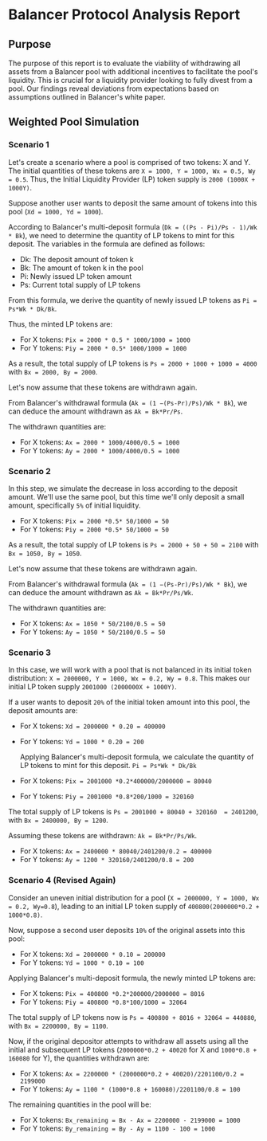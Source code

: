 # Balancer Protocol Analysis Report

## Purpose

The purpose of this report is to evaluate the viability of withdrawing all assets from a Balancer pool with additional incentives to facilitate the pool's liquidity. This is crucial for a liquidity provider looking to fully divest from a pool. Our findings reveal deviations from expectations based on assumptions outlined in Balancer's white paper.

## Weighted Pool Simulation

### Scenario 1

Let's create a scenario where a pool is comprised of two tokens: X and Y. The initial quantities of these tokens are `X = 1000, Y = 1000, Wx = 0.5, Wy = 0.5`. Thus, the Initial Liquidity Provider (LP) token supply is `2000 (1000X + 1000Y)`.

Suppose another user wants to deposit the same amount of tokens into this pool (`Xd = 1000, Yd = 1000`).

According to Balancer's multi-deposit formula (`Dk = ((Ps - Pi)/Ps - 1)/Wk * Bk`), we need to determine the quantity of LP tokens to mint for this deposit. The variables in the formula are defined as follows:

- Dk: The deposit amount of token k
- Bk: The amount of token k in the pool
- Pi: Newly issued LP token amount
- Ps: Current total supply of LP tokens

From this formula, we derive the quantity of newly issued LP tokens as `Pi = Ps*Wk * Dk/Bk`.

Thus, the minted LP tokens are:

- For X tokens: `Pix = 2000 * 0.5 * 1000/1000 = 1000`
- For Y tokens: `Piy = 2000 * 0.5* 1000/1000 = 1000`

As a result, the total supply of LP tokens is `Ps = 2000 + 1000 + 1000 = 4000` with `Bx = 2000, By = 2000`.

Let's now assume that these tokens are withdrawn again.

From Balancer's withdrawal formula (`Ak = (1 −(Ps-Pr)/Ps)/Wk * Bk`), we can deduce the amount withdrawn as `Ak = Bk*Pr/Ps`.

The withdrawn quantities are:

- For X tokens: `Ax = 2000 * 1000/4000/0.5 = 1000`
- For Y tokens: `Ay = 2000 * 1000/4000/0.5 = 1000`

### Scenario 2

In this step, we simulate the decrease in loss according to the deposit amount. We'll use the same pool, but this time we'll only deposit a small amount, specifically `5%` of initial liquidity.

- For X tokens: `Pix = 2000 *0.5* 50/1000 = 50`
- For Y tokens: `Piy = 2000 *0.5* 50/1000 = 50`

As a result, the total supply of LP tokens is `Ps = 2000 + 50 + 50 = 2100` with `Bx = 1050, By = 1050`.

Let's now assume that these tokens are withdrawn again.

From Balancer's withdrawal formula (`Ak = (1 −(Ps-Pr)/Ps)/Wk * Bk`), we can deduce the amount withdrawn as `Ak = Bk*Pr/Ps/Wk`.

The withdrawn quantities are:

- For X tokens: `Ax = 1050 * 50/2100/0.5 = 50`
- For Y tokens: `Ay = 1050 * 50/2100/0.5 = 50`

### Scenario 3

In this case, we will work with a pool that is not balanced in its initial token distribution: `X = 2000000, Y = 1000, Wx = 0.2, Wy = 0.8`. This makes our initial LP token supply `2001000 (2000000X + 1000Y)`.

If a user wants to deposit `20%` of the initial token amount into this pool, the deposit amounts are:

- For X tokens: `Xd = 2000000 * 0.20 = 400000`
- For Y tokens: `Yd = 1000 * 0.20 = 200`

  Applying Balancer's multi-deposit formula, we calculate the quantity of LP tokens to mint for this deposit.
  `Pi = Ps*Wk * Dk/Bk`

- For X tokens: `Pix = 2001000 *0.2*400000/2000000 = 80040`
- For Y tokens: `Piy = 2001000 *0.8*200/1000 = 320160`

The total supply of LP tokens is `Ps = 2001000 + 80040 + 320160  = 2401200`, with `Bx = 2400000, By = 1200`.

Assuming these tokens are withdrawn:
`Ak = Bk*Pr/Ps/Wk`.

- For X tokens: `Ax = 2400000 * 80040/2401200/0.2 = 400000`
- For Y tokens: `Ay = 1200 * 320160/2401200/0.8 = 200`

### Scenario 4 (Revised Again)

Consider an uneven initial distribution for a pool (`X = 2000000, Y = 1000, Wx = 0.2, Wy=0.8`), leading to an initial LP token supply of `400800(2000000*0.2 + 1000*0.8)`.

Now, suppose a second user deposits `10%` of the original assets into this pool:

- For X tokens: `Xd = 2000000 * 0.10 = 200000`
- For Y tokens: `Yd = 1000 * 0.10 = 100`

Applying Balancer's multi-deposit formula, the newly minted LP tokens are:

- For X tokens: `Pix = 400800 *0.2*200000/2000000 = 8016`
- For Y tokens: `Piy = 400800 *0.8*100/1000 = 32064`

The total supply of LP tokens now is `Ps = 400800 + 8016 + 32064 = 440880`, with `Bx = 2200000, By = 1100`.

Now, if the original depositor attempts to withdraw all assets using all the initial and subsequent LP tokens (`2000000*0.2 + 40020` for X and `1000*0.8 + 160080` for Y), the quantities withdrawn are:

- For X tokens: `Ax = 2200000 * (2000000*0.2 + 40020)/2201100/0.2 = 2199000`
- For Y tokens: `Ay = 1100 * (1000*0.8 + 160080)/2201100/0.8 = 100`

The remaining quantities in the pool will be:

- For X tokens: `Bx_remaining = Bx - Ax = 2200000 - 2199000 = 1000`
- For Y tokens: `By_remaining = By - Ay = 1100 - 100 = 1000`



